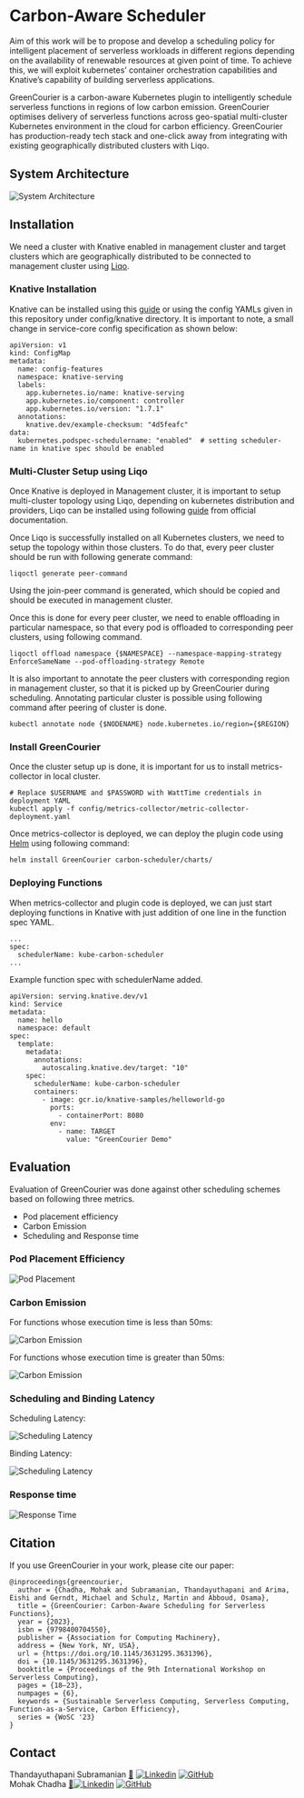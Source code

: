 # Carbon-Aware Scheduler
Aim of this work will be to propose and develop a scheduling policy for intelligent placement of serverless workloads in different regions depending on the availability of renewable resources at given point of time. To achieve this, we will exploit  kubernetes’ container orchestration capabilities and Knative’s capability of building serverless applications.

GreenCourier is a carbon-aware Kubernetes plugin to intelligently schedule
serverless functions in regions of low carbon emission.
GreenCourier optimises delivery of serverless functions across geo-spatial multi-cluster Kubernetes environment in the cloud for carbon efficiency.
GreenCourier has production-ready tech stack and one-click away from integrating
with existing geographically distributed clusters with Liqo.
## System Architecture

![System Architecture](/Images/system-diagram.png "GreenCourier Architecture")

## Installation
We need a cluster with Knative enabled in management cluster and target clusters which are
geographically distributed to be connected to management cluster using [Liqo](https://github.com/liqotech/liqo).

### Knative Installation
Knative can be installed using this [guide](https://knative.dev/docs/install/yaml-install/serving/install-serving-with-yaml/) or using the config
YAMLs given in this repository under config/knative directory.  It is important to note, a small
change in service-core config specification as shown below:

```
apiVersion: v1
kind: ConfigMap
metadata:
  name: config-features
  namespace: knative-serving
  labels:
    app.kubernetes.io/name: knative-serving
    app.kubernetes.io/component: controller
    app.kubernetes.io/version: "1.7.1"
  annotations:
    knative.dev/example-checksum: "4d5feafc"
data:
  kubernetes.podspec-schedulername: "enabled"  # setting scheduler-name in knative spec should be enabled
```

### Multi-Cluster Setup using Liqo
Once Knative is deployed in Management cluster, it is important to setup multi-cluster topology
using Liqo, depending on kubernetes distribution and providers, Liqo can be installed
using following [guide](https://docs.liqo.io/en/v0.5.2/installation/install.html) from official documentation.

Once Liqo is successfully installed on all Kubernetes clusters, we need to setup the
topology within those clusters.  To do that, every peer cluster should be run with following generate command:

```
liqoctl generate peer-command
```

Using the join-peer command is generated, which should be copied and should be executed in 
management cluster.

Once this is done for every peer cluster, we need to enable offloading in particular namespace,
so that every pod is offloaded to corresponding peer clusters, using following command.

```
liqoctl offload namespace {$NAMESPACE} --namespace-mapping-strategy EnforceSameName --pod-offloading-strategy Remote
```

It is also important to annotate the peer clusters with corresponding region in management cluster, so that it is picked up 
by GreenCourier during scheduling.  Annotating particular cluster is possible using following command
after peering of cluster is done.

```
kubectl annotate node {$NODENAME} node.kubernetes.io/region={$REGION}
```

### Install GreenCourier
Once the cluster setup up is done, it is important for us to install metrics-collector in local cluster.

```
# Replace $USERNAME and $PASSWORD with WattTime credentials in deployment YAML
kubectl apply -f config/metrics-collector/metric-collector-deployment.yaml
```
Once metrics-collector is deployed, we can deploy the plugin code using [Helm](https://helm.sh/) using following command:
```
helm install GreenCourier carbon-scheduler/charts/
```

### Deploying Functions
When metrics-collector and plugin code is deployed, we can just start deploying functions in Knative
with just addition of one line in the function spec YAML.
```
...
spec:
  schedulerName: kube-carbon-scheduler
...
```
Example function spec with schedulerName added.
```
apiVersion: serving.knative.dev/v1
kind: Service
metadata:
  name: hello
  namespace: default
spec:
  template:
    metadata:
      annotations:
        autoscaling.knative.dev/target: "10"
    spec:
      schedulerName: kube-carbon-scheduler
      containers:
        - image: gcr.io/knative-samples/helloworld-go
          ports:
            - containerPort: 8080
          env:
            - name: TARGET
              value: "GreenCourier Demo"
```
## Evaluation
Evaluation of GreenCourier was done against other scheduling schemes based on following
three metrics.
- Pod placement efficiency
- Carbon Emission
- Scheduling and Response time

### Pod Placement Efficiency

![Pod Placement](/Images/pod_placement.png "Pod Placement Metric")

### Carbon Emission
For functions whose execution time is less than 50ms:

![Carbon Emission](/Images/carboncompare_v2_1.png "Carbon Emission Metric - Function with Execution time < 50ms")

For functions whose execution time is greater than 50ms:

![Carbon Emission](/Images/carboncompare_v2_2.png "Carbon Emission Metric - Function with Execution time > 50ms")

### Scheduling and Binding Latency
Scheduling Latency:

![Scheduling Latency](/Images/gc-default.png "Scheduling Latency")

Binding Latency:

![Scheduling Latency](/Images/liqo-kubelet.png "Binding Latency")

### Response time
![Response Time](/Images/response-time.png "Response Time")

## Citation
If you use GreenCourier in your work, please cite our paper:

```
@inproceedings{greencourier,
  author = {Chadha, Mohak and Subramanian, Thandayuthapani and Arima, Eishi and Gerndt, Michael and Schulz, Martin and Abboud, Osama},
  title = {GreenCourier: Carbon-Aware Scheduling for Serverless Functions},
  year = {2023},
  isbn = {9798400704550},
  publisher = {Association for Computing Machinery},
  address = {New York, NY, USA},
  url = {https://doi.org/10.1145/3631295.3631396},
  doi = {10.1145/3631295.3631396},
  booktitle = {Proceedings of the 9th International Workshop on Serverless Computing},
  pages = {18–23},
  numpages = {6},
  keywords = {Sustainable Serverless Computing, Serverless Computing, Function-as-a-Service, Carbon Efficiency},
  series = {WoSC '23}
}
```

## Contact
Thandayuthapani Subramanian [:e-mail:](thandayuthapani.subramanian@tum.de) [![Linkedin](https://i.stack.imgur.com/gVE0j.png)](https://www.linkedin.com/in/thandayuthapani/) [![GitHub](https://i.stack.imgur.com/tskMh.png)](https://github.com/thandayuthapani)  
Mohak Chadha [:e-mail:](mohak.chadha@tum.de)[![Linkedin](https://i.stack.imgur.com/gVE0j.png)](https://www.linkedin.com/in/mohak-chadha-1490707b) [![GitHub](https://i.stack.imgur.com/tskMh.png)](https://github.com/kky-fury)